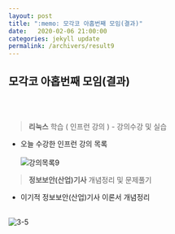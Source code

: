 ```yaml
---
layout: post
title: ":memo: 모각코 아홉번째 모임(결과)"
date:   2020-02-06 21:00:00
categories: jekyll update
permalink: /archivers/result9
---
```


## 모각코 아홉번째 모임(결과) ##
<br><br>


> **리눅스** 학습 ( 인프런 강의 ) - 강의수강 및 실습

* 오늘 수강한 인프런 강의 목록<br><br>![강의목록9](https://user-images.githubusercontent.com/55095660/74422213-9b3e5780-4e91-11ea-90d0-379905d31ada.PNG)


> **정보보안(산업)기사** 개념정리 및 문제풀기

- 이기적 정보보안(산업)기사 이론서 개념정리<br><br>

![3-5](https://user-images.githubusercontent.com/55095660/72162051-973b9780-3404-11ea-8407-6be0ab37d36e.jpg)
<br><br><br>



